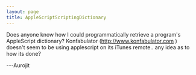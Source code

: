 ```yaml
---
layout: page
title: AppleScriptScriptingDictionary
---
```


Does anyone know how I could programmatically retrieve a program's AppleScript dictionary? Konfabulator (http://www.konfabulator.com ) doesn't seem to be using applescript on its iTunes remote.. any idea as to how its done?


---Aurojit

